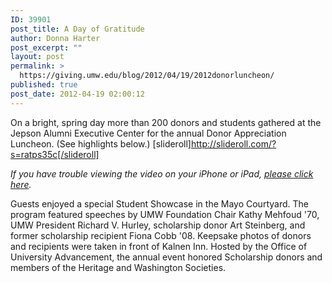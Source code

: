 ```yaml
---
ID: 39901
post_title: A Day of Gratitude
author: Donna Harter
post_excerpt: ""
layout: post
permalink: >
  https://giving.umw.edu/blog/2012/04/19/2012donorluncheon/
published: true
post_date: 2012-04-19 02:00:12
---
```

On a bright, spring day more than 200 donors and students gathered at the Jepson Alumni Executive Center for the annual Donor Appreciation Luncheon. (See highlights below.)
[slideroll]http://slideroll.com/?s=ratps35c[/slideroll]

<em>If you have trouble viewing the video on your iPhone or iPad, <a href="http://www.youtube.com/watch?v=pvdLy0TLOls&amp;feature=youtu.be" target="_blank">please click here</a>.</em>

Guests enjoyed a special Student Showcase in the Mayo Courtyard. The program featured speeches by UMW Foundation Chair Kathy Mehfoud '70, UMW President Richard V. Hurley, scholarship donor Art Steinberg, and former scholarship recipient Fiona Cobb '08. Keepsake photos of donors and recipients were taken in front of Kalnen Inn. Hosted by the Office of University Advancement, the annual event honored Scholarship donors and members of the Heritage and Washington Societies.